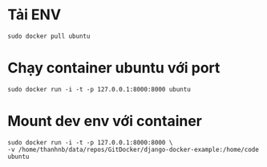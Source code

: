 # Tải ENV
```
sudo docker pull ubuntu
```

# Chạy container ubuntu với port
```
sudo docker run -i -t -p 127.0.0.1:8000:8000 ubuntu
```

# Mount dev env với container

```
sudo docker run -i -t -p 127.0.0.1:8000:8000 \
-v /home/thanhnb/data/repos/GitDocker/django-docker-example:/home/code ubuntu
```